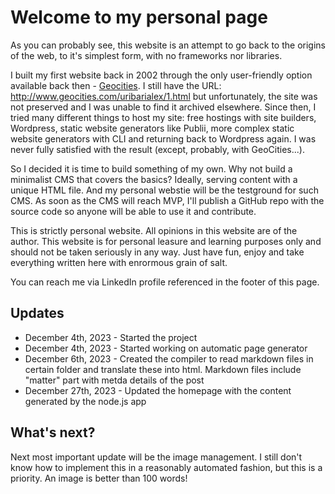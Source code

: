 # Welcome to my personal page

As you can probably see, this website is an attempt to go back to the origins of the web, to it's simplest form, with no frameworks nor libraries.

I built my first website back in 2002 through the only user-friendly option available back then - <a href="https://en.wikipedia.org/wiki/GeoCities" target="_blank">Geocities</a>. I still have the URL: <a href="http://www.geocities.com/uribarialex/1.html" target="blank">http://www.geocities.com/uribarialex/1.html</a> but unfortunately, the site was not preserved and I was unable to find it archived elsewhere. Since then, I tried many different things to host my site: free hostings with site builders, Wordpress, static website generators like Publii, more complex static website generators with CLI and returning back to Wordpress again. I was never fully satisfied with the result (except, probably, with GeoCities...).

So I decided it is time to build something of my own. Why not build a minimalist CMS that covers the basics? Ideally, serving content with a unique HTML file. And my personal webstie will be the testground for such CMS. As soon as the CMS will reach MVP, I'll publish a GitHub repo with the source code so anyone will be able to use it and contribute.

This is strictly personal website. All opinions in this website are of the author. This website is for personal leasure and learning purposes only and should not be taken seriously in any way. Just have fun, enjoy and take everything written here with enrormous grain of salt.

You can reach me via LinkedIn profile referenced in the footer of this page.

## Updates

- December 4th, 2023 - Started the project
- December 4th, 2023 - Started working on automatic page generator
- December 6th, 2023 - Created the compiler to read markdown files in certain folder and translate these into html. Markdown files include "matter" part with metda details of the post
- December 27th, 2023 - Updated the homepage with the content generated by the node.js app

## What's next?

Next most important update will be the image management. I still don't know how to implement this in a reasonably automated fashion, but this is a priority. An image is better than 100 words!
